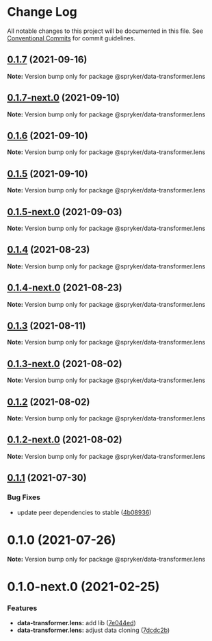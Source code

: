# Change Log

All notable changes to this project will be documented in this file.
See [Conventional Commits](https://conventionalcommits.org) for commit guidelines.

## [0.1.7](https://github.com/spryker/ui-components/compare/@spryker/data-transformer.lens@0.1.7-next.0...@spryker/data-transformer.lens@0.1.7) (2021-09-16)

**Note:** Version bump only for package @spryker/data-transformer.lens





## [0.1.7-next.0](https://github.com/spryker/ui-components/compare/@spryker/data-transformer.lens@0.1.6...@spryker/data-transformer.lens@0.1.7-next.0) (2021-09-10)

**Note:** Version bump only for package @spryker/data-transformer.lens





## [0.1.6](https://github.com/spryker/ui-components/compare/@spryker/data-transformer.lens@0.1.5-next.0...@spryker/data-transformer.lens@0.1.6) (2021-09-10)

**Note:** Version bump only for package @spryker/data-transformer.lens





## [0.1.5](https://github.com/spryker/ui-components/compare/@spryker/data-transformer.lens@0.1.5-next.0...@spryker/data-transformer.lens@0.1.5) (2021-09-10)

**Note:** Version bump only for package @spryker/data-transformer.lens





## [0.1.5-next.0](https://github.com/spryker/ui-components/compare/@spryker/data-transformer.lens@0.1.4...@spryker/data-transformer.lens@0.1.5-next.0) (2021-09-03)

**Note:** Version bump only for package @spryker/data-transformer.lens





## [0.1.4](https://github.com/spryker/ui-components/compare/@spryker/data-transformer.lens@0.1.4-next.0...@spryker/data-transformer.lens@0.1.4) (2021-08-23)

**Note:** Version bump only for package @spryker/data-transformer.lens





## [0.1.4-next.0](https://github.com/spryker/ui-components/compare/@spryker/data-transformer.lens@0.1.3...@spryker/data-transformer.lens@0.1.4-next.0) (2021-08-23)

**Note:** Version bump only for package @spryker/data-transformer.lens





## [0.1.3](https://github.com/spryker/ui-components/compare/@spryker/data-transformer.lens@0.1.3-next.0...@spryker/data-transformer.lens@0.1.3) (2021-08-11)

**Note:** Version bump only for package @spryker/data-transformer.lens





## [0.1.3-next.0](https://github.com/spryker/ui-components/compare/@spryker/data-transformer.lens@0.1.2...@spryker/data-transformer.lens@0.1.3-next.0) (2021-08-02)

**Note:** Version bump only for package @spryker/data-transformer.lens





## [0.1.2](https://github.com/spryker/ui-components/compare/@spryker/data-transformer.lens@0.1.2-next.0...@spryker/data-transformer.lens@0.1.2) (2021-08-02)

**Note:** Version bump only for package @spryker/data-transformer.lens





## [0.1.2-next.0](https://github.com/spryker/ui-components/compare/@spryker/data-transformer.lens@0.1.1...@spryker/data-transformer.lens@0.1.2-next.0) (2021-08-02)

**Note:** Version bump only for package @spryker/data-transformer.lens





## [0.1.1](https://github.com/spryker/ui-components/compare/@spryker/data-transformer.lens@0.1.0...@spryker/data-transformer.lens@0.1.1) (2021-07-30)


### Bug Fixes

* update peer dependencies to stable ([4b08936](https://github.com/spryker/ui-components/commit/4b0893691360cf4bd66935aed24873266c98c4e4))





# 0.1.0 (2021-07-26)

**Note:** Version bump only for package @spryker/data-transformer.lens





# 0.1.0-next.0 (2021-02-25)


### Features

* **data-transformer.lens:** add lib ([7e044ed](https://github.com/spryker/ui-components/commit/7e044ed92fa7a35daca3c70529d0b77a33d2cd0c))
* **data-transformer.lens:** adjust data cloning ([7dcdc2b](https://github.com/spryker/ui-components/commit/7dcdc2b6c16157fd9faae2c4d0d577d65e915fc6))
